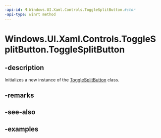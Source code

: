 ```yaml
---
-api-id: M:Windows.UI.Xaml.Controls.ToggleSplitButton.#ctor
-api-type: winrt method
---
```


<!-- Method syntax.
public ToggleSplitButton.ToggleSplitButton()
-->

# Windows.UI.Xaml.Controls.ToggleSplitButton.ToggleSplitButton

## -description

Initializes a new instance of the [ToggleSplitButton](togglesplitbutton.md) class.

## -remarks

## -see-also

## -examples

